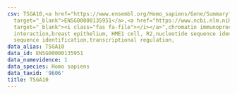 ```yaml
---
csv: TSGA10,<a href="https://www.ensembl.org/Homo_sapiens/Gene/Summary?db=core;g=ENSG00000135951"
  target="_blank">ENSG00000135951</a>,<a href="https://www.ncbi.nlm.nih.gov/pubmed/22863008"
  target="_blank"><i class="fas fa-file"></i></a>",chromatin immunoprecipitation assay,direct
  interaction,breast epithelium, HME1 cell, R2,nucleotide sequence identification,nucleotide
  sequence identification,transcriptional regulation,
data_alias: TSGA10
data_id: ENSG00000135951
data_numevidence: 1
data_species: Homo sapiens
data_taxid: '9606'
title: TSGA10
---
```

